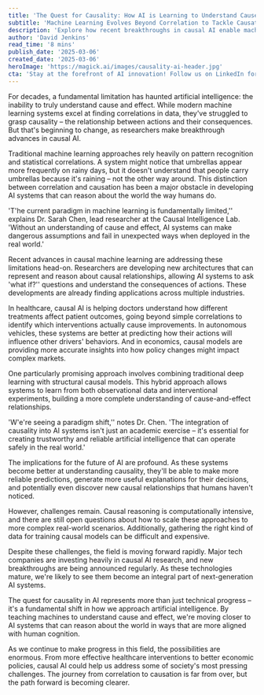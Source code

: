 ```yaml
---
title: 'The Quest for Causality: How AI is Learning to Understand Cause and Effect'
subtitle: 'Machine Learning Evolves Beyond Correlation to Tackle Causation'
description: 'Explore how recent breakthroughs in causal AI enable machines to understand cause and effect, transforming industries like healthcare, autonomous vehicles, and economics. Discover the paradigm shift from correlation to causal reasoning in artificial intelligence.'
author: 'David Jenkins'
read_time: '8 mins'
publish_date: '2025-03-06'
created_date: '2025-03-06'
heroImage: 'https://magick.ai/images/causality-ai-header.jpg'
cta: 'Stay at the forefront of AI innovation! Follow us on LinkedIn for daily updates on groundbreaking developments in causal AI and other cutting-edge technologies shaping our future.'
---
```


For decades, a fundamental limitation has haunted artificial intelligence: the inability to truly understand cause and effect. While modern machine learning systems excel at finding correlations in data, they've struggled to grasp causality – the relationship between actions and their consequences. But that's beginning to change, as researchers make breakthrough advances in causal AI.

Traditional machine learning approaches rely heavily on pattern recognition and statistical correlations. A system might notice that umbrellas appear more frequently on rainy days, but it doesn't understand that people carry umbrellas because it's raining – not the other way around. This distinction between correlation and causation has been a major obstacle in developing AI systems that can reason about the world the way humans do.

'T'he current paradigm in machine learning is fundamentally limited,'' explains Dr. Sarah Chen, lead researcher at the Causal Intelligence Lab. 'Without an understanding of cause and effect, AI systems can make dangerous assumptions and fail in unexpected ways when deployed in the real world.'

Recent advances in causal machine learning are addressing these limitations head-on. Researchers are developing new architectures that can represent and reason about causal relationships, allowing AI systems to ask 'what if?'' questions and understand the consequences of actions. These developments are already finding applications across multiple industries.

In healthcare, causal AI is helping doctors understand how different treatments affect patient outcomes, going beyond simple correlations to identify which interventions actually cause improvements. In autonomous vehicles, these systems are better at predicting how their actions will influence other drivers' behaviors. And in economics, causal models are providing more accurate insights into how policy changes might impact complex markets.

One particularly promising approach involves combining traditional deep learning with structural causal models. This hybrid approach allows systems to learn from both observational data and interventional experiments, building a more complete understanding of cause-and-effect relationships.

'W'e're seeing a paradigm shift,'' notes Dr. Chen. 'The integration of causality into AI systems isn't just an academic exercise – it's essential for creating trustworthy and reliable artificial intelligence that can operate safely in the real world.'

The implications for the future of AI are profound. As these systems become better at understanding causality, they'll be able to make more reliable predictions, generate more useful explanations for their decisions, and potentially even discover new causal relationships that humans haven't noticed.

However, challenges remain. Causal reasoning is computationally intensive, and there are still open questions about how to scale these approaches to more complex real-world scenarios. Additionally, gathering the right kind of data for training causal models can be difficult and expensive.

Despite these challenges, the field is moving forward rapidly. Major tech companies are investing heavily in causal AI research, and new breakthroughs are being announced regularly. As these technologies mature, we're likely to see them become an integral part of next-generation AI systems.

The quest for causality in AI represents more than just technical progress – it's a fundamental shift in how we approach artificial intelligence. By teaching machines to understand cause and effect, we're moving closer to AI systems that can reason about the world in ways that are more aligned with human cognition.

As we continue to make progress in this field, the possibilities are enormous. From more effective healthcare interventions to better economic policies, causal AI could help us address some of society's most pressing challenges. The journey from correlation to causation is far from over, but the path forward is becoming clearer.